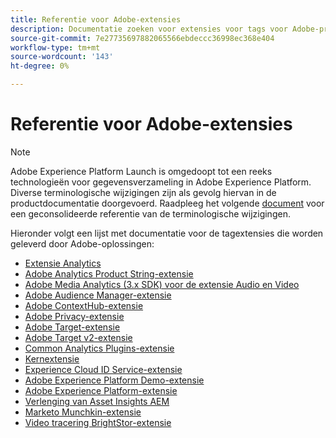 ```yaml
---
title: Referentie voor Adobe-extensies
description: Documentatie zoeken voor extensies voor tags voor Adobe-producten in Adobe Experience Platform.
source-git-commit: 7e27735697882065566ebdeccc36998ec368e404
workflow-type: tm+mt
source-wordcount: '143'
ht-degree: 0%

---
```


# Referentie voor Adobe-extensies

>[!NOTE]
>
>Adobe Experience Platform Launch is omgedoopt tot een reeks technologieën voor gegevensverzameling in Adobe Experience Platform. Diverse terminologische wijzigingen zijn als gevolg hiervan in de productdocumentatie doorgevoerd. Raadpleeg het volgende [document](../../term-updates.md) voor een geconsolideerde referentie van de terminologische wijzigingen.

Hieronder volgt een lijst met documentatie voor de tagextensies die worden geleverd door Adobe-oplossingen:

* [Extensie Analytics](analytics/overview.md)
* [Adobe Analytics Product String-extensie](product-string/overview.md)
* [Adobe Media Analytics (3.x SDK) voor de extensie Audio en Video](media-analytics-3x/overview.md)
* [Adobe Audience Manager-extensie](./audience-manager/overview.md)
* [Adobe ContextHub-extensie](./contexthub/overview.md)
* [Adobe Privacy-extensie](./privacy/overview.md)
* [Adobe Target-extensie](target/overview.md)
* [Adobe Target v2-extensie](target-v2/overview.md)
* [Common Analytics Plugins-extensie](plugins/overview.md)
* [Kernextensie](core/overview.md)
* [Experience Cloud ID Service-extensie](id-service/overview.md)
* [Adobe Experience Platform Demo-extensie](./platform-demo/overview.md)
* [Adobe Experience Platform-extensie](sdk/overview.md)
* [Verlenging van Asset Insights AEM](asset-insights/overview.md)
* [Marketo Munchkin-extensie](marketo/overview.md)
* [Video tracering BrightStor-extensie](brightcove/overview.md)

<!--  previously empty parent topic. -->
